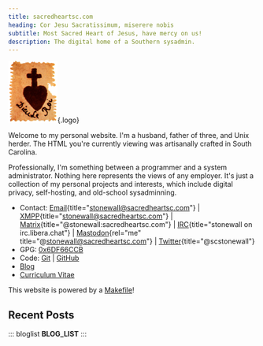 ```yaml
---
title: sacredheartsc.com
heading: Cor Jesu Sacratissimum, miserere nobis
subtitle: Most Sacred Heart of Jesus, have mercy on us!
description: The digital home of a Southern sysadmin.
---
```


![](sacredheart.png "Sacred Heart"){.logo}

Welcome to my personal website. I'm a husband, father of three, and Unix herder.
The HTML you're currently viewing was artisanally crafted in South Carolina.

Professionally, I'm something between a programmer and a system administrator.
Nothing here represents the views of any employer. It's just a collection of my
personal projects and interests, which include digital privacy, self-hosting,
and old-school sysadminning.

- Contact:
  [Email](mailto:stonewall@sacredheartsc.com){title="stonewall@sacredheartsc.com"} |
  [XMPP](xmpp:stonewall@sacredheartsc.com?message){title="stonewall@sacredheartsc.com"} |
  [Matrix](https://matrix.to/#/@stonewall:sacredheartsc.com){title="@stonewall:sacredheartsc.com"} |
  [IRC](ircs://irc.libera.chat/stonewall,isnick){title="stonewall on irc.libera.chat"} |
  [Mastodon](https://mastodon.sacredheartsc.com/@stonewall){rel="me" title="@stonewall@sacredheartsc.com"} |
  [Twitter](https://twitter.com/scstonewall){title="@scstonewall"}
- GPG: [0x6DF66CCB](/gpg.asc)
- Code:
  [Git](https://git.sacredheartsc.com/) |
  [GitHub](https://github.com/sacredheartsc)
- [Blog](/blog/)
- [Curriculum Vitae](/cv/)

This website is powered by a [Makefile](https://git.sacredheartsc.com/www/about/)!

## Recent Posts

::: bloglist
__BLOG_LIST__
:::
